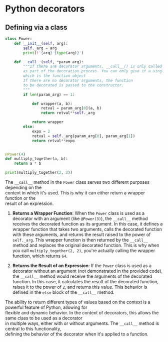 # Python decorators


## Defining via a class

```python
class Power:
    def __init__(self, arg):
        self._arg = arg
        print(f'{arg} {type(arg)}')

    def __call__(self, *param_arg):
        """If there are decorator arguments, __call__() is only called once
        as part of the decoration process. You can only give it a single argument,
        which is the function object
        If there are no decorator arguments, the function
        to be decorated is passed to the constructor.
        """
        if len(param_arg) == 1:

            def wrapper(a, b):
                retval = param_arg[0](a, b)
                return retval**self._arg

            return wrapper
        else:
            expo = 2
            retval = self._arg(param_arg[0], param_arg[1])
            return retval**expo


@Power(4)
def multiply_together(a, b):
    return a * b

print(multiply_together(2, 2))
```


The `__call__` method in the `Power` class serves two different purposes depending on the  
context in which it's used. This is why it can either return a wrapper function or the  
result of an expression.

1. **Returns a Wrapper Function**: When the `Power` class is used as a decorator with an argument (like `@Power(3)`),
  the `__call__` method receives the decorated function as its argument. In this case, it defines a wrapper function
  that takes two arguments, calls the decorated function with these arguments, and returns the result raised to the
  power of `self._arg`. This wrapper function is then returned by the `__call__` method and replaces the original
  decorated function. This is why when you call `multiply_together(2, 2)`, you're actually calling the wrapper
  function, which returns `64`.

7. **Returns the Result of an Expression**: If the `Power` class is used as a decorator without an argument
  (not demonstrated in the provided code), the `__call__` method would receive the arguments of the decorated function.
  In this case, it calculates the result of the decorated function, raises it to the power of `2`, and returns
  this value. This behavior is defined in the `else` block of the `__call__` method.

The ability to return different types of values based on the context is a powerful feature of Python, allowing for  
flexible and dynamic behavior. In the context of decorators, this allows the same class to be used as a decorator  
in multiple ways, either with or without arguments. The `__call__` method is central to this functionality,  
defining the behavior of the decorator when it's applied to a function.
